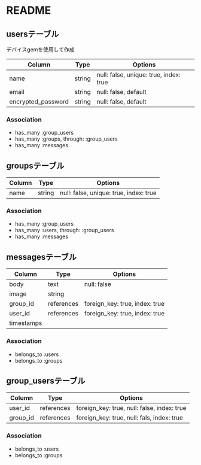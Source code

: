 # README


## usersテーブル
デバイスgemを使用して作成  
  
|Column|Type|Options|
|------|----|-------|
|name|string|null: false, unique: true, index: true|
|email|string|null: false, default|
|encrypted_password|string|null: false, default|


### Association
- has_many :group_users  
- has_many :groups, through: :group_users  
- has_many :messages  

## groupsテーブル

|Column|Type|Options|
|------|----|-------|
|name|string|null: false, unique: true, index: true|

### Association
- has_many :group_users  
- has_many :users, through: :group_users  
- has_many :messages  
   
## messagesテーブル
 
 |Column|Type|Options|
 |------|----|-------|
 |body|text|null: false|
 |image|string||
 |group_id|references|foreign_key: true, index: true|
 |user_id|references|foreign_key: true, index: true| 
 |timestamps|||
   
 ### Association
- belongs_to :users  
- belongs_to :groups
  
  
 ## group_usersテーブル
 
 |Column|Type|Options|
 |------|----|-------|
 |user_id|references|foreign_key: true, null: false, index: true| 
 |group_id|references|foreign_key: true, null: fals, index: true| 
   
 ### Association
- belongs_to :users  
- belongs_to :groups